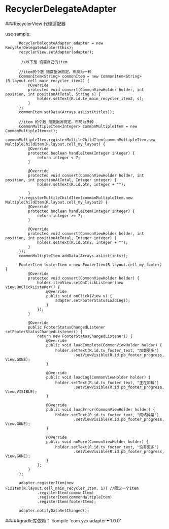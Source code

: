 # RecyclerDelegateAdapter
###RecyclerView 代理适配器


use sample:

          RecyclerDelegateAdapter adapter = new RecyclerDelegateAdapter(this);
          recyclerView.setAdapter(adapter);

           //以下是 设置自己的item

          //item的个数 随数据源而定，布局为一种
          CommonItem<String> commonItem = new CommonItem<String>(R.layout.cell_main_recycler_item2) {
              @Override
              protected void convert(CommonViewHolder holder, int position, int positionAtTotal, String s) {
                  holder.setText(R.id.tv_main_recycler_item2, s);
              }
          };
          commonItem.setData(Arrays.asList(titles));

          //item 的个数 随数据源而定，布局为多种
          CommonMultipleItem<Integer> commonMultipleItem = new CommonMultipleItem<>();
          commonMultipleItem.registerMultileChildItem(commonMultipleItem.new MultipleChildItem(R.layout.cell_my_layout) {
              @Override
              protected boolean handleItem(Integer integer) {
                  return integer < 7;
              }

              @Override
              protected void convert(CommonViewHolder holder, int position, int positionAtTotal, Integer integer) {
                  holder.setText(R.id.btn, integer + "");

              }
          }).registerMultileChildItem(commonMultipleItem.new MultipleChildItem(R.layout.cell_my_layout2) {
              @Override
              protected boolean handleItem(Integer integer) {
                  return integer >= 7;
              }

              @Override
              protected void convert(CommonViewHolder holder, int position, int positionAtTotal, Integer integer) {
                  holder.setText(R.id.btn2, integer + "");
              }
          });
          commonMultipleItem.addData(Arrays.asList(ints));

          FooterItem footerItem = new FooterItem(R.layout.cell_my_footer) {
              @Override
              protected void convert(CommonViewHolder holder) {
                  holder.itemView.setOnClickListener(new View.OnClickListener() {
                      @Override
                      public void onClick(View v) {
                          adapter.setFooterStatusLoading();
                      }
                  });
              }

              @Override
              public FooterStatusChangedListener setFooterStatusChangedListener() {
                  return new FooterStatusChangedListener() {
                      @Override
                      public void loadComplete(CommonViewHolder holder) {
                          holder.setText(R.id.tv_footer_text, "加载更多")
                                  .setViewVisible(R.id.pb_footer_progress, View.GONE);
                      }

                      @Override
                      public void loading(CommonViewHolder holder) {
                          holder.setText(R.id.tv_footer_text, "正在加载")
                                  .setViewVisible(R.id.pb_footer_progress, View.VISIBLE);
                      }

                      @Override
                      public void loadError(CommonViewHolder holder) {
                          holder.setText(R.id.tv_footer_text, "网络异常")
                                  .setViewVisible(R.id.pb_footer_progress, View.GONE);
                      }

                      @Override
                      public void noMore(CommonViewHolder holder) {
                          holder.setText(R.id.tv_footer_text, "没有更多")
                                  .setViewVisible(R.id.pb_footer_progress, View.GONE);
                      }
                  };
              }
          };

          adapter.registerItem(new FixItem(R.layout.cell_main_recycler_item, 1)) //固定一个item
                  .registerItem(commonItem)
                  .registerItem(commonMultipleItem)
                  .registerItem(footerItem);

          adapter.notifyDataSetChanged();



#####gradle库依赖： compile 'com.yzx.adapter:umbrella:1.0.0'
